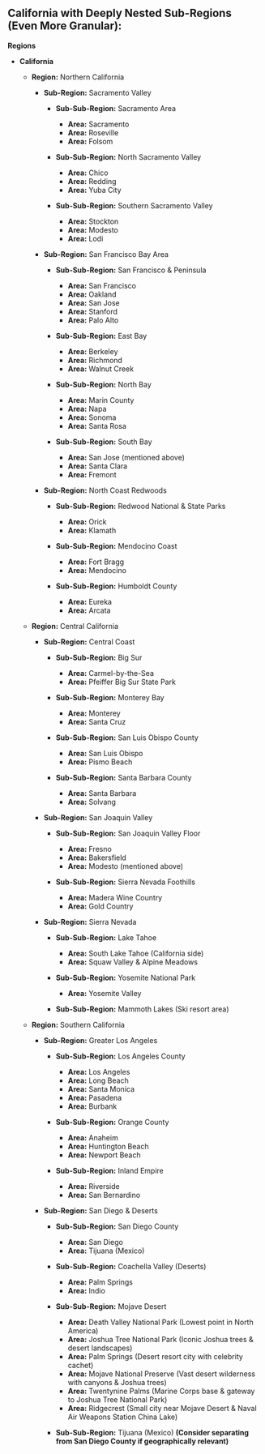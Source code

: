 ## California with Deeply Nested Sub-Regions (Even More Granular):

**Regions**

- **California**

  - **Region:** Northern California

    - **Sub-Region:** Sacramento Valley

      - **Sub-Sub-Region:** Sacramento Area

        - **Area:** Sacramento
        - **Area:** Roseville
        - **Area:** Folsom

      - **Sub-Sub-Region:** North Sacramento Valley

        - **Area:** Chico
        - **Area:** Redding
        - **Area:** Yuba City

      - **Sub-Sub-Region:** Southern Sacramento Valley

        - **Area:** Stockton
        - **Area:** Modesto
        - **Area:** Lodi

    - **Sub-Region:** San Francisco Bay Area

      - **Sub-Sub-Region:** San Francisco & Peninsula

        - **Area:** San Francisco
        - **Area:** Oakland
        - **Area:** San Jose
        - **Area:** Stanford
        - **Area:** Palo Alto

      - **Sub-Sub-Region:** East Bay

        - **Area:** Berkeley
        - **Area:** Richmond
        - **Area:** Walnut Creek

      - **Sub-Sub-Region:** North Bay

        - **Area:** Marin County
        - **Area:** Napa
        - **Area:** Sonoma
        - **Area:** Santa Rosa

      - **Sub-Sub-Region:** South Bay

        - **Area:** San Jose (mentioned above)
        - **Area:** Santa Clara
        - **Area:** Fremont

    - **Sub-Region:** North Coast Redwoods

      - **Sub-Sub-Region:** Redwood National & State Parks

        - **Area:** Orick
        - **Area:** Klamath

      - **Sub-Sub-Region:** Mendocino Coast

        - **Area:** Fort Bragg
        - **Area:** Mendocino

      - **Sub-Sub-Region:** Humboldt County

        - **Area:** Eureka
        - **Area:** Arcata

  - **Region:** Central California

    - **Sub-Region:** Central Coast

      - **Sub-Sub-Region:** Big Sur

        - **Area:** Carmel-by-the-Sea
        - **Area:** Pfeiffer Big Sur State Park

      - **Sub-Sub-Region:** Monterey Bay

        - **Area:** Monterey
        - **Area:** Santa Cruz

      - **Sub-Sub-Region:** San Luis Obispo County

        - **Area:** San Luis Obispo
        - **Area:** Pismo Beach

      - **Sub-Sub-Region:** Santa Barbara County

        - **Area:** Santa Barbara
        - **Area:** Solvang

    - **Sub-Region:** San Joaquin Valley

      - **Sub-Sub-Region:** San Joaquin Valley Floor

        - **Area:** Fresno
        - **Area:** Bakersfield
        - **Area:** Modesto (mentioned above)

      - **Sub-Sub-Region:** Sierra Nevada Foothills

        - **Area:** Madera Wine Country
        - **Area:** Gold Country

    - **Sub-Region:** Sierra Nevada

      - **Sub-Sub-Region:** Lake Tahoe

        - **Area:** South Lake Tahoe (California side)
        - **Area:** Squaw Valley & Alpine Meadows

      - **Sub-Sub-Region:** Yosemite National Park

        - **Area:** Yosemite Valley

      - **Sub-Sub-Region:** Mammoth Lakes (Ski resort area)

  - **Region:** Southern California

    - **Sub-Region:** Greater Los Angeles

      - **Sub-Sub-Region:** Los Angeles County

        - **Area:** Los Angeles
        - **Area:** Long Beach
        - **Area:** Santa Monica
        - **Area:** Pasadena
        - **Area:** Burbank

      - **Sub-Sub-Region:** Orange County

        - **Area:** Anaheim
        - **Area:** Huntington Beach
        - **Area:** Newport Beach

      - **Sub-Sub-Region:** Inland Empire

        - **Area:** Riverside
        - **Area:** San Bernardino

    - **Sub-Region:** San Diego & Deserts

      - **Sub-Sub-Region:** San Diego County

        - **Area:** San Diego
        - **Area:** Tijuana (Mexico)

      - **Sub-Sub-Region:** Coachella Valley (Deserts)

        - **Area:** Palm Springs
        - **Area:** Indio

      - **Sub-Sub-Region:** Mojave Desert

        - **Area:** Death Valley National Park (Lowest point in North America)
        - **Area:** Joshua Tree National Park (Iconic Joshua trees & desert landscapes)
        - **Area:** Palm Springs (Desert resort city with celebrity cachet)
        - **Area:** Mojave National Preserve (Vast desert wilderness with canyons & Joshua trees)
        - **Area:** Twentynine Palms (Marine Corps base & gateway to Joshua Tree National Park)
        - **Area:** Ridgecrest (Small city near Mojave Desert & Naval Air Weapons Station China Lake)

      - **Sub-Sub-Region:** Tijuana (Mexico) **(Consider separating from San Diego County if geographically relevant)**
